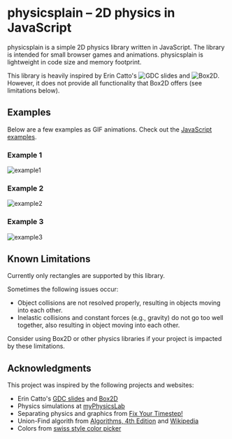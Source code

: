 # physicsplain &ndash; 2D physics in JavaScript

physicsplain is a simple 2D physics library written in JavaScript.  The library is intended for small browser games and animations.  physicsplain is lightweight in code size and memory footprint.

This library is heavily inspired by Erin Catto's ![GDC slides](http://box2d.org/downloads/) and ![Box2D](http://box2d.org/).  However, it does not provide all functionality that Box2D offers (see limitations below).

## Examples
Below are a few examples as GIF animations.  Check out the [JavaScript examples](https://hemartin.github.com/physicsplain).

### Example 1
![example1](https://cloud.githubusercontent.com/assets/344615/11329481/845124be-9151-11e5-9b1d-2c3a4261290f.gif)

### Example 2
![example2](https://cloud.githubusercontent.com/assets/344615/11329511/cea78cba-9151-11e5-8b9a-c22cf92bd4b0.gif)

### Example 3
![example3](https://cloud.githubusercontent.com/assets/344615/11329512/d0f392d4-9151-11e5-80f3-49550d0b1163.gif)

## Known Limitations
Currently only rectangles are supported by this library.

Sometimes the following issues occur:
- Object collisions are not resolved properly, resulting in objects moving into each other.
- Inelastic collisions and constant forces (e.g., gravity) do not go too well together, also resulting in object moving into each other.

Consider using Box2D or other physics libraries if your project is impacted by these limitations.

## Acknowledgments
This project was inspired by the following projects and websites:
- Erin Catto's [GDC slides](http://box2d.org/downloads/) and [Box2D](http://box2d.org/)
- Physics simulations at [myPhysicsLab](http://www.myphysicslab.com/)
- Separating physics and graphics from [Fix Your Timestep!](http://gafferongames.com/game-physics/fix-your-timestep/)
- Union-Find algorith from [Algorithms, 4th Edition](http://algs4.cs.princeton.edu/home/) and [Wikipedia](https://en.wikipedia.org/wiki/Disjoint-set_data_structure)
- Colors from [swiss style color picker](http://swisscolors.net/)
